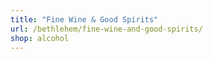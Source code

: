 ```yaml
---
title: "Fine Wine & Good Spirits"
url: /bethlehem/fine-wine-and-good-spirits/
shop: alcohol
---
```


